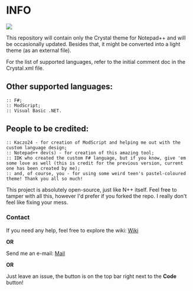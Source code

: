 # INFO

![](https://github.com/wiktornowicki/crystal_npp/blob/master/crystal_bg.png)

This repository will contain only the Crystal theme for Notepad++ and will be occasionally updated. Besides that, it might be converted into a light theme (as an external file).

For the list of supported languages, refer to the initial comment doc in the Crystal.xml file.

## Other supported languages:
	:: F#;
	:: ModScript;
	:: Visual Basic .NET.

## People to be credited:
	:: Kaczo24 - for creation of ModScript and helping me out with the custom language design;
	:: Notepad++ dev(s) - for creation of this amazing tool;
	:: IDK who created the custom F# language, but if you know, give 'em some love as well (this is credit for the previous version, current one has been created by me);
	:: and, of course, you - for using some weird teen's pastel-coloured theme! Thank you all so much!
	
This project is absolutely open-source, just like N++ itself. Feel free to tamper with all this, however I'd prefer if you forked the repo. I really don't feel like fixing your mess.

### Contact

If you need any help, feel free to explore the wiki: [Wiki](https://github.com/wiktornowicki/crystal_npp/wiki)

**OR**

Send me an e-mail: [Mail](mailto:wnowicki04_git@o2.pl)

**OR**

Just leave an issue, the button is on the top bar right next to the **Code** button!
